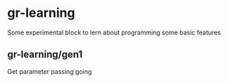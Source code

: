# gr-learning

Some experimental block to lern about programming some basic features

## gr-learning/gen1

Get parameter passing going
